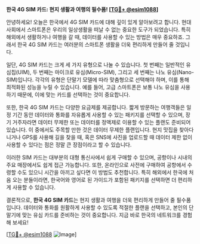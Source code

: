 **한국 4G SIM 카드: 현지 생활과 여행의 필수품! [[TG💪+ @esim1088](https://t.me/s/esim1088)]**

안녕하세요! 오늘은 한국에서 4G SIM 카드에 대해 깊이 있게 알아보려고 합니다. 현대 사회에서 스마트폰은 우리의 일상생활을 떠날 수 없는 중요한 도구가 되었습니다. 특히 해외에서 생활하거나 여행을 갈 때, 데이터를 사용할 수 있는 방법은 매우 중요하죠. 그래서 한국 4G SIM 카드는 여러분의 스마트폰 생활을 더욱 편리하게 만들어 줄 것입니다.

일단, 4G SIM 카드는 크게 세 가지 유형으로 나눌 수 있습니다. 첫 번째는 일반적인 유심칩(UIM), 두 번째는 마이크로 유심(Micro-SIM), 그리고 세 번째는 나노 유심(Nano-SIM)입니다. 각각의 유형은 단말기 모델에 따라 맞춤형으로 선택해야 하며, 이를 통해 최적화된 성능을 누릴 수 있습니다. 예를 들어, 고급 스마트폰은 보통 나노 유심을 사용하기 때문에, 이에 맞는 카드를 선택하는 것이 중요합니다.

또한, 한국 4G SIM 카드는 다양한 요금제를 제공합니다. 짧게 방문하는 여행객들은 일정 기간 동안 데이터와 통화를 자유롭게 사용할 수 있는 패키지를 선택할 수 있으며, 장기 거주자라면 데이터 무제한 또는 데이터를 정액제로 이용할 수 있는 플랜도 준비되어 있습니다. 이 중에서도 주목할 만한 것은 데이터 무제한 플랜입니다. 현지 맛집을 찾아다니거나 GPS를 사용해 길을 찾을 때, 혹은 SNS에 사진을 업로드할 때 데이터 제한 없이 사용할 수 있다는 점은 정말 큰 장점이라고 할 수 있습니다.

이러한 SIM 카드는 대부분의 대형 통신사에서 쉽게 구매할 수 있으며, 공항이나 시내의 주요 매장에서도 쉽게 접근 가능합니다. 또한, 온라인으로 사전에 구매하여 공항에서 수령할 수도 있으니 시간을 아끼고 싶다면 이 방법도 추천합니다. 특히 해외에서 한국에 처음 오는 분들이라면, 한국어와 영어로 된 가이드가 포함된 패키지를 선택하면 더 편리하게 사용할 수 있습니다.

결론적으로, **한국 4G SIM 카드**는 현지 생활과 여행을 더욱 편리하게 만들어 줄 필수품입니다. 데이터와 통화를 원활하게 사용할 수 있도록 적절한 플랜을 선택하고, 본인의 단말기에 맞는 유심 카드를 준비하는 것이 중요합니다. 지금 바로 한국의 네트워크를 경험해 보세요!

[[TG💪+ @esim1088](https://t.me/s/esim1088) ![Image](https://i.postimg.cc/Y0z9fWf4/image.png)]